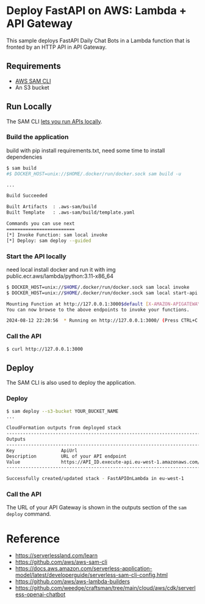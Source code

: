 # Deploy FastAPI on AWS: Lambda + API Gateway

This sample deploys FastAPI Daily Chat Bots in a Lambda function that is fronted by an HTTP API in API Gateway.

## Requirements
- [AWS SAM CLI](https://docs.aws.amazon.com/serverless-application-model/latest/developerguide/serverless-sam-cli-install.html)
- An S3 bucket

## Run Locally

The SAM CLI [lets you run APIs locally](https://docs.aws.amazon.com/serverless-application-model/latest/developerguide/serverless-sam-cli-using-start-api.html).


### Build the application
build with pip install requirements.txt, need some time to install dependencies

```bash
$ sam build
#$ DOCKER_HOST=unix://$HOME/.docker/run/docker.sock sam build -u

...

Build Succeeded

Built Artifacts  : .aws-sam/build
Built Template   : .aws-sam/build/template.yaml

Commands you can use next
=========================
[*] Invoke Function: sam local invoke
[*] Deploy: sam deploy --guided
```

### Start the API locally 
need local install docker and run it with img public.ecr.aws/lambda/python:3.11-x86_64

```bash
$ DOCKER_HOST=unix://$HOME/.docker/run/docker.sock sam local invoke
$ DOCKER_HOST=unix://$HOME/.docker/run/docker.sock sam local start-api

Mounting Function at http://127.0.0.1:3000$default [X-AMAZON-APIGATEWAY-ANY-METHOD]
You can now browse to the above endpoints to invoke your functions.

2024-08-12 22:20:56  * Running on http://127.0.0.1:3000/ (Press CTRL+C to quit)
```

### Call the API
```bash
$ curl http://127.0.0.1:3000
```

## Deploy

The SAM CLI is also used to deploy the application.

### Deploy

```bash
$ sam deploy --s3-bucket YOUR_BUCKET_NAME
...

CloudFormation outputs from deployed stack
---------------------------------------------------------------------------
Outputs
---------------------------------------------------------------------------
Key                 ApiUrl
Description         URL of your API endpoint
Value               https://API_ID.execute-api.eu-west-1.amazonaws.com/
---------------------------------------------------------------------------

Successfully created/updated stack - FastAPIOnLambda in eu-west-1
```

### Call the API

The URL of your API Gateway is shown in the outputs section of the `sam deploy` command.


# Reference
- https://serverlessland.com/learn
- https://github.com/aws/aws-sam-cli
- https://docs.aws.amazon.com/serverless-application-model/latest/developerguide/serverless-sam-cli-config.html
- https://github.com/aws/aws-lambda-builders
- https://github.com/weedge/craftsman/tree/main/cloud/aws/cdk/serverless-openai-chatbot